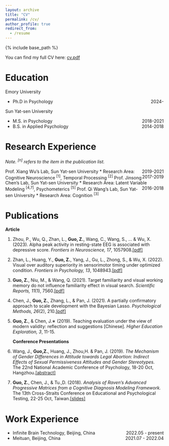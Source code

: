 ```yaml
---
layout: archive
title: "CV"
permalink: /cv/
author_profile: true
redirect_from:
  - /resume
---
```

<!-- Google tag (gtag.js) -->

<script async src="https://www.googletagmanager.com/gtag/js?id=G-P4VC8F5DR0"></script>

<script>
  window.dataLayer = window.dataLayer || [];
  function gtag(){dataLayer.push(arguments);}
  gtag('js', new Date());

  gtag('config', 'G-P4VC8F5DR0');
</script>

{% include base_path %}

You can find my full CV here: [cv.pdf](../files/zhihan_guo_cv.pdf)

Education
=========
Emory University

* <div style="float: right;">2024-</div> Ph.D in Psychology

Sun Yat-sen University

* <div style="float: right;">2018-2021</div> M.S. in Psychology
* <div style="float: right;">2014-2018</div> B.S. in Applied Psychology

Research Experience
===================

*Note. <sup>[n]</sup> refers to the item in the publication list.*

<div style="float: right;">2019-2021 </div> Prof. Xiang Wu’s Lab, Sun Yat-sen University
* Research Area: Cognitive Neuroscience <sup>[1]</sup>, Temporal Processing <sup>[2]</sup>

<div style="float: right;">2017-2019 </div> Prof. Jinsong Chen’s Lab, Sun Yat-sen University
* Research Area: Latent Variable Modeling <sup>[4,7]</sup>, Psychometerics <sup>[5]</sup>

<div style="float: right;">2016-2018 </div> Prof. Qi Wang’s Lab, Sun Yat-sen University
* Research Area: Cognition <sup>[3]</sup>

Publications
============

**Article**

1. Zhou, P., Wu, Q., Zhan, L., **Guo, Z.**, Wang, C., Wang, S., ... & Wu, X. (2023). Alpha peak activity in resting-state EEG is associated with depressive score. *Frontiers in Neuroscience,* *17*, 1057908.[[pdf]](../files/alpha.pdf)
2. Zhan, L., Huang, Y., **Guo, Z.**, Yang, J., Gu, L., Zhong, S., & Wu, X. (2022). Visual over auditory superiority in sensorimotor timing under optimized condition. *Frontiers in Psychology, 13*, 1048943.[[pdf]](../files/visual.pdf)
3. **Guo, Z.**, Niu, M., & Wang, Q. (2021). Target familiarity and visual working memory do not influence familiarity effect in visual search. *Scientific Reports, 11*(1), 7560.[[pdf]](../files/target.pdf)
4. Chen, J., **Guo, Z.**, Zhang, L., & Pan, J. (2021). A partially confirmatory approach to scale development with the Bayesian Lasso. *Psychological Methods, 26*(2), 210.[[pdf]](../files/pcfa.pdf)
5. **Guo, Z.**, & Chen, J.∗ (2019). Teaching evaluation under the view of modern validity: reflection and suggestions [Chinese]. *Higher Education Exploration, 3*, 11-15.

   **Conference Presentations**
6. Wang, J., **Guo,Z.**, Huang, J., Zhou,H. & Pan, J. (2019). *The Mechanism of Gender Differences in Attitude towards Legal Abortion: Indirect Effects of Sexual Permissiveness Attitudes and Gender Stereotypes.* The 22nd National Academic Conference of Psychology, 18-20 Oct, Hangzhou.[[abstract]](https://drive.google.com/file/d/1odkYz0VVHezjTkRJPUL-y3yD0-D2wkFo/view?usp=drive_link)
7. **Guo, Z.**, Chen, J., & Tu.,D. (2018). *Analysis of Raven’s Advanced Progressive Matrices from a Cognitive Diagnosis Modeling Framework.* The 13th Cross-Straits Conference on Educational and Psychological Testing, 22-25 Oct, Taiwan.[[slides]](https://drive.google.com/file/d/1KdSasxM4VMMRUF-0-tSUA5M5k_74V50n/view)

Work Experience
===============

* <div style="float: right;">2022.05 - present </div> Infinite Brain Technology, Beijing, China
* <div style="float: right;">2021.07 - 2022.04 </div> Meituan, Beijing, China

